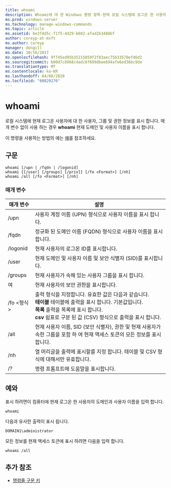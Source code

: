 ```yaml
---
title: whoami
description: Whoami에 대 한 Windows 명령 항목-현재 로컬 시스템에 로그온 한 사용자에 대 한 사용자, 그룹 및 권한 정보를 표시 합니다.
ms.prod: windows-server
ms.technology: manage-windows-commands
ms.topic: article
ms.assetid: 6e3f4d5c-f1f5-4429-b602-afad2b3488bf
author: coreyp-at-msft
ms.author: coreyp
manager: dongill
ms.date: 10/16/2017
ms.openlocfilehash: 9ff45ed95b35215859f2f83aec75b33570ef46d2
ms.sourcegitcommit: b00d7c8968c4adc8f699dbee694afe6ed36bc9de
ms.translationtype: MT
ms.contentlocale: ko-KR
ms.lasthandoff: 04/08/2020
ms.locfileid: "80829276"
---
```

# <a name="whoami"></a>whoami



로컬 시스템에 현재 로그온 사용자에 대 한 사용자, 그룹 및 권한 정보를 표시 합니다. 매개 변수 없이 사용 하는 경우 **whoami** 현재 도메인 및 사용자 이름을 표시 합니다.

이 명령을 사용하는 방법의 예는 [예](#BKMK_examples)를 참조하세요.

## <a name="syntax"></a>구문

```
whoami [/upn | /fqdn | /logonid]
whoami {[/user] [/groups] [/priv]} [/fo <Format>] [/nh]
whoami /all [/fo <Format>] [/nh]
```

### <a name="parameters"></a>매개 변수

|매개 변수|설명|
|---------|-----------|
|/upn|사용자 계정 이름 (UPN) 형식으로 사용자 이름을 표시 합니다.|
|/fqdn|정규화 된 도메인 이름 (FQDN) 형식으로 사용자 이름을 표시 합니다.|
|/logonid|현재 사용자의 로그온 ID를 표시합니다.|
|/user|현재 도메인 및 사용자 이름 및 보안 식별자 (SID)를 표시합니다.|
|/groups|현재 사용자가 속해 있는 사용자 그룹을 표시 합니다.|
|여|현재 사용자의 보안 권한을 표시합니다.|
|/fo \<형식 >|출력 형식을 지정합니다. 유효한 값은 다음과 같습니다.</br>**테이블** 테이블에 출력을 표시 합니다. 기본값입니다.</br>**목록** 출력을 목록에 표시 합니다.</br>**csv** 쉼표로 구분 된 값 (CSV) 형식으로 출력을 표시 합니다.|
|/all|현재 사용자 이름, SID (보안 식별자), 권한 및 현재 사용자가 속한 그룹을 포함 하 여 현재 액세스 토큰의 모든 정보를 표시 합니다.|
|/nh|열 머리글을 출력에 표시할를 지정 합니다. 테이블 및 CSV 형식에 대해서만 유효합니다.|
|/?|명령 프롬프트에 도움말을 표시합니다.|

## <a name="examples"></a><a name=BKMK_examples></a>예와

표시 하려면이 컴퓨터에 현재 로그온 한 사용자의 도메인과 사용자 이름을 입력 합니다.
```
whoami
```
다음과 유사한 출력이 표시 됩니다.
```
DOMAIN1\administrator
```
모든 정보를 현재 액세스 토큰에 표시 하려면 다음을 입력 합니다.
```
whoami /all
```

## <a name="additional-references"></a>추가 참조

- [명령줄 구문 키](command-line-syntax-key.md)